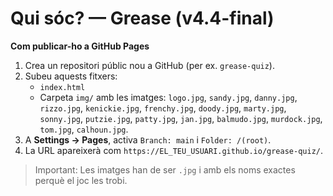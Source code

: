 
# Qui sóc? — Grease (v4.4-final)

**Com publicar-ho a GitHub Pages**

1. Crea un repositori públic nou a GitHub (per ex. `grease-quiz`).
2. Subeu aquests fitxers:
   - `index.html`
   - Carpeta `img/` amb les imatges: `logo.jpg`, `sandy.jpg`, `danny.jpg`, `rizzo.jpg`, `kenickie.jpg`, `frenchy.jpg`, `doody.jpg`, `marty.jpg`, `sonny.jpg`, `putzie.jpg`, `patty.jpg`, `jan.jpg`, `balmudo.jpg`, `murdock.jpg`, `tom.jpg`, `calhoun.jpg`.
3. A **Settings → Pages**, activa `Branch: main` i `Folder: /(root)`.
4. La URL apareixerà com `https://EL_TEU_USUARI.github.io/grease-quiz/`.

> Important: Les imatges han de ser `.jpg` i amb els noms exactes perquè el joc les trobi.

